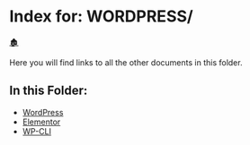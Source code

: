 # Index for: WORDPRESS/

[🏚️](../README.md)

Here you will find links to all the other documents in this folder.

## In this Folder:

- [WordPress](/wp/wordpress.md)
- [Elementor](/wp/elementor.md)
- [WP-CLI](/wp/wp-cli.md)